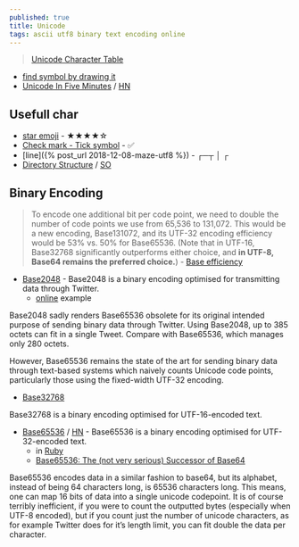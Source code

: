 ```yaml
---
published: true
title: Unicode
tags: ascii utf8 binary text encoding online
---
```

> [Unicode Character Table](https://unicode-table.com/en/#basic-latin)

- [find symbol by drawing it](https://tell.wtf/)
- [Unicode In Five Minutes](https://richardjharris.github.io/unicode-in-five-minutes.html) / [HN](https://news.ycombinator.com/item?id=24157201)

## Usefull char
- [star emoji](https://fsymbols.com/signs/stars/) - ★★★★☆
- [Check mark - Tick symbol](https://fsymbols.com/signs/tick/) - ✅
- [line]({% post_url 2018-12-08-maze-utf8 %}) - ┌─┬ │ ┌
- [Directory Structure](https://jekyllrb.com/docs/structure/) / [SO](https://stackoverflow.com/questions/19699059/representing-directory-file-structure-in-markdown-syntax)


## Binary Encoding

> To encode one additional bit per code point, we need to double the number of code points we use from 65,536 to 131,072. This would be a new encoding, Base131072, and its UTF-32 encoding efficiency would be 53% vs. 50% for Base65536. (Note that in UTF-16, Base32768 significantly outperforms either choice, and **in UTF-8, Base64 remains the preferred choice.**) - [Base efficiency](https://github.com/qntm/base65536)

- [Base2048](https://github.com/qntm/base2048) - Base2048 is a binary encoding optimised for transmitting data through Twitter. 
	- [online](https://repl.it/@YvesDufournaud/HauntingGrandExecutable#index.js) example

Base2048 sadly renders Base65536 obsolete for its original intended purpose of sending binary data through Twitter. Using Base2048, up to 385 octets can fit in a single Tweet. Compare with Base65536, which manages only 280 octets.

However, Base65536 remains the state of the art for sending binary data through text-based systems which naively counts Unicode code points, particularly those using the fixed-width UTF-32 encoding.

- [Base32768](https://prose.io/#yduf/yduf.github.io/edit/master/_posts/2020-08-13-unicode.md)

Base32768 is a binary encoding optimised for UTF-16-encoded text.

- [Base65536](https://github.com/qntm/base65536) / [HN](https://news.ycombinator.com/item?id=14468818) - Base65536 is a binary encoding optimised for UTF-32-encoded text.
	- in [Ruby](https://github.com/coderobe/base65536-ruby)
    - [Base65536: The (not very serious) Successor of Base64](https://www.isticktoit.net/?p=1504)

Base65536 encodes data in a similar fashion to base64, but its alphabet, instead of being 64 characters long, is 65536 characters long. This means, one can map 16 bits of data into a single unicode codepoint.
It is of course terribly inefficient, if you were to count the outputted bytes (especially when UTF-8 encoded), but if you count just the number of unicode characters, as for example Twitter does for it’s length limit, you can fit double the data per character.
